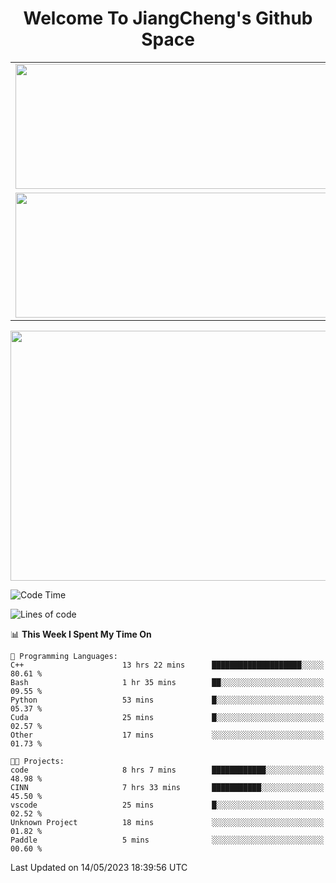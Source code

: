 <h1 align="center">Welcome To JiangCheng's Github Space</h1>

<table align="center" frame="void" rules="none" >
  <tr>
    <td>
      <div align="center"> <img height="200px" width="500px"  src="https://github-readme-stats.vercel.app/api?username=thisjiang&hide_title=true&hide_border=true&layout=compact&show_icons=trueline_height=21&text_color=000&icon_color=000&bg_color=0,ea6161,ffc64d,fffc4d,52fa5a&theme=graywhite" /> </div>
    </td>
    <td>
      <div align="center"> <img height="200px" width="500px" src="https://github-readme-stats.vercel.app/api/top-langs/?username=thisjiang&hide_title=true&hide_border=true&layout=compact&langs_count=6&text_color=000&icon_color=fff&bg_color=0,52fa5a,4dfcff,c64dff&theme=graywhite" /> </div>
    </td>
  </tr>
  <tr>
    <td>
      <div align="center"> <img height="200px" width="500px" src="https://github-readme-streak-stats.herokuapp.com/?user=thisjiang&hide_title=true&hide_border=true&layout=compact&langs_count=6" /> </div>
    </td>
    <td>
      <div align="center"> 
      <a href="https://github.com/" target="_blank"><img style="margin: 10px" src="https://profilinator.rishav.dev/skills-assets/git-scm-icon.svg" alt="Git" height="50" /></a>  
      <a href="https://www.linux.org/" target="_blank"><img style="margin: 10px" src="https://profilinator.rishav.dev/skills-assets/linux-original.svg" alt="Linux" height="50" /></a>  
      <a href="https://www.gnu.org/software/bash/" target="_blank"><img style="margin: 10px" src="https://profilinator.rishav.dev/skills-assets/gnu_bash-icon.svg" alt="Bash" height="50" /></a>  
      </div>
    </td>
  </tr>
</table>

<div align="center"> <img height="400px" width="1000px" src="https://github-readme-activity-graph.cyclic.app/graph?username=thisjiang&theme=react&hide_title=true&hide_border=true&layout=compact&langs_count=6" /> </div></td>

<!--START_SECTION:waka-->
![Code Time](http://img.shields.io/badge/Code%20Time-72%20hrs%2015%20mins-blue)

![Lines of code](https://img.shields.io/badge/From%20Hello%20World%20I%27ve%20Written-311.6%20thousand%20lines%20of%20code-blue)

📊 **This Week I Spent My Time On** 

```text
💬 Programming Languages: 
C++                      13 hrs 22 mins      ████████████████████░░░░░   80.61 % 
Bash                     1 hr 35 mins        ██░░░░░░░░░░░░░░░░░░░░░░░   09.55 % 
Python                   53 mins             █░░░░░░░░░░░░░░░░░░░░░░░░   05.37 % 
Cuda                     25 mins             █░░░░░░░░░░░░░░░░░░░░░░░░   02.57 % 
Other                    17 mins             ░░░░░░░░░░░░░░░░░░░░░░░░░   01.73 % 

🐱‍💻 Projects: 
code                     8 hrs 7 mins        ████████████░░░░░░░░░░░░░   48.98 % 
CINN                     7 hrs 33 mins       ███████████░░░░░░░░░░░░░░   45.50 % 
vscode                   25 mins             █░░░░░░░░░░░░░░░░░░░░░░░░   02.52 % 
Unknown Project          18 mins             ░░░░░░░░░░░░░░░░░░░░░░░░░   01.82 % 
Paddle                   5 mins              ░░░░░░░░░░░░░░░░░░░░░░░░░   00.60 % 
```


 Last Updated on 14/05/2023 18:39:56 UTC
<!--END_SECTION:waka-->
